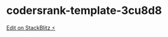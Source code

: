 # codersrank-template-3cu8d8

[Edit on StackBlitz ⚡️](https://stackblitz.com/edit/codersrank-template-3cu8d8)